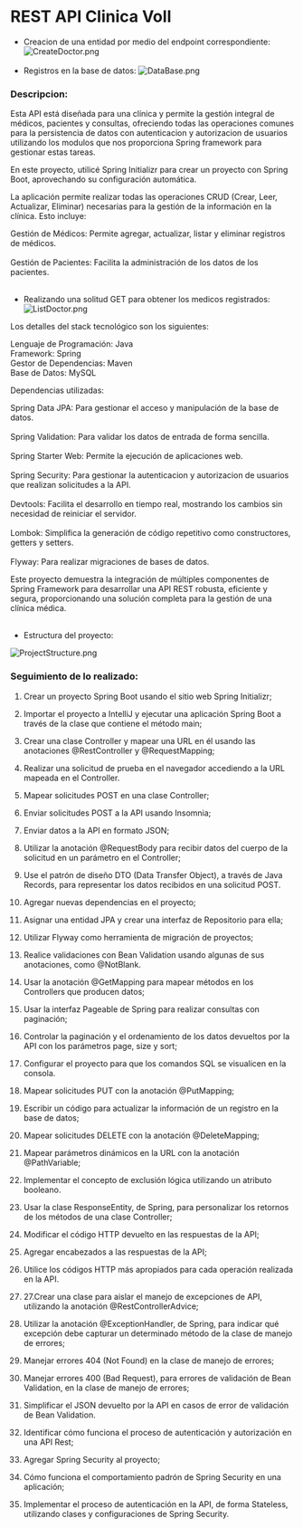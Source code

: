 # REST API Clinica Voll

- Creacion de una entidad por medio del endpoint correspondiente:
![CreateDoctor.png](images/CreateDoctor.png)
<br><br>
- Registros en la base de datos:
![DataBase.png](images/DataBase.png)

### Descripcion:
Esta API está diseñada para una clínica y permite la gestión
integral de médicos, pacientes y consultas, ofreciendo todas las operaciones 
comunes para la persistencia de datos con autenticacion y autorizacion de usuarios
utilizando los modulos que nos proporciona Spring framework para gestionar estas tareas.

En este proyecto, utilicé Spring Initializr para crear un proyecto con 
Spring Boot, aprovechando su configuración automática.

La aplicación permite realizar todas las operaciones CRUD (Crear, Leer, 
Actualizar, Eliminar) necesarias para la gestión de la información en la clínica. 
Esto incluye:

Gestión de Médicos: Permite agregar, actualizar, listar y eliminar registros de médicos.
<br><br>
Gestión de Pacientes: Facilita la administración de los datos de los pacientes.
<br><br>

- Realizando una solitud GET para obtener los medicos registrados:
![ListDoctor.png](images/ListDoctor.png)

Los detalles del stack tecnológico son los siguientes:

Lenguaje de Programación: Java
<br>
Framework: Spring
<br>
Gestor de Dependencias: Maven
<br>
Base de Datos: MySQL

Dependencias utilizadas:

Spring Data JPA: Para gestionar el acceso y manipulación de la base de datos.
<br><br>
Spring Validation: Para validar los datos de entrada de forma sencilla.
<br><br>
Spring Starter Web: Permite la ejecución de aplicaciones web.
<br><br>
Spring Security: Para gestionar la autenticacion y autorizacion de usuarios 
que realizan solicitudes a la API.
<br><br>
Devtools: Facilita el desarrollo en tiempo real, mostrando los cambios sin 
necesidad de reiniciar el servidor.
<br><br>
Lombok: Simplifica la generación de código repetitivo como constructores, 
getters y setters.
<br><br>
Flyway: Para realizar migraciones de bases de datos.

Este proyecto demuestra la integración de múltiples componentes de Spring 
Framework para desarrollar una API REST robusta, eficiente y segura, proporcionando 
una solución completa para la gestión de una clínica médica.
<br><br>
- Estructura del proyecto:

![ProjectStructure.png](images/ProjectStructure.png)

### Seguimiento de lo realizado:
1. Crear un proyecto Spring Boot usando el sitio web Spring Initializr;

2. Importar el proyecto a IntelliJ y ejecutar una aplicación Spring Boot 
a través de la clase que contiene el método main;

3. Crear una clase Controller y mapear una URL en él usando las 
anotaciones @RestController y @RequestMapping;

4. Realizar una solicitud de prueba en el navegador accediendo a la 
URL mapeada en el Controller.

5. Mapear solicitudes POST en una clase Controller;
   
6. Enviar solicitudes POST a la API usando Insomnia;
   
7. Enviar datos a la API en formato JSON;
   
8. Utilizar la anotación @RequestBody para recibir datos del cuerpo de 
la solicitud en un parámetro en el Controller;
   
9. Use el patrón de diseño DTO (Data Transfer Object), a través de Java
Records, para representar los datos recibidos en una solicitud POST.

10. Agregar nuevas dependencias en el proyecto;

11. Asignar una entidad JPA y crear una interfaz de Repositorio para ella;

12. Utilizar Flyway como herramienta de migración de proyectos;

13. Realice validaciones con Bean Validation usando algunas de sus 
anotaciones, como @NotBlank.

14. Usar la anotación @GetMapping para mapear métodos en los Controllers
que producen datos;

15. Usar la interfaz Pageable de Spring para realizar consultas con paginación;

16. Controlar la paginación y el ordenamiento de los datos devueltos por la API 
con los parámetros page, size y sort;

17. Configurar el proyecto para que los comandos SQL se visualicen en la consola.

18. Mapear solicitudes PUT con la anotación @PutMapping;

19. Escribir un código para actualizar la información de un registro en la base de datos;

20. Mapear solicitudes DELETE con la anotación @DeleteMapping;

21. Mapear parámetros dinámicos en la URL con la anotación @PathVariable;

22. Implementar el concepto de exclusión lógica utilizando un atributo booleano.
    
23. Usar la clase ResponseEntity, de Spring, para personalizar los retornos de los 
métodos de una clase Controller;
    
24. Modificar el código HTTP devuelto en las respuestas de la API;
    
25. Agregar encabezados a las respuestas de la API;
    
26. Utilice los códigos HTTP más apropiados para cada operación realizada en la API.

27. 27.Crear una clase para aislar el manejo de excepciones de API, utilizando la 
anotación @RestControllerAdvice;
    
28. Utilizar la anotación @ExceptionHandler, de Spring, para indicar qué excepción debe 
capturar un determinado método de la clase de manejo de errores;
    
29. Manejar errores 404 (Not Found) en la clase de manejo de errores;
    
30. Manejar errores 400 (Bad Request), para errores de validación de Bean Validation, 
en la clase de manejo de errores;
    
31. Simplificar el JSON devuelto por la API en casos de error de validación de Bean Validation.

32. Identificar cómo funciona el proceso de autenticación y autorización en una API Rest;

33. Agregar Spring Security al proyecto;

34. Cómo funciona el comportamiento padrón de Spring Security en una aplicación;

35. Implementar el proceso de autenticación en la API, de forma Stateless, 
utilizando clases y configuraciones de Spring Security.